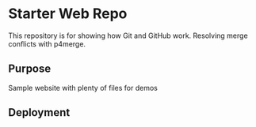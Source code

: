 # Starter Web Repo

This repository is for showing how Git and GitHub work.
Resolving merge conflicts with p4merge.

## Purpose

Sample website with plenty of files for demos

## Deployment
